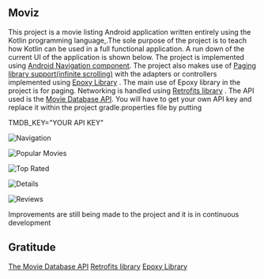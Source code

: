 ## Moviz
This project is a movie listing Android  application  written entirely using the Kotlin programming language,.The sole purpose of the
project is to teach how Kotlin can be used in a full functional application. A run down of the current UI of the application is shown below.
The project is implemented using [Android Navigation component](https://developer.android.com/guide/navigation/navigation-getting-started).
The project also makes use of [Paging library support(infinite scrolling)](https://developer.android.com/topic/libraries/architecture/paging)
with the adapters or controllers implemented using [Epoxy Library](https://github.com/airbnb/epoxy) . The main use of Epoxy library in the project is for paging.
Networking is handled using [Retrofits library](https://square.github.io/retrofit/) . The API used is the [Movie Database API](https://developers.themoviedb.org/3/getting-started/introduction). You will have to get 
your own API key and replace it within the project gradle.properties file by putting

TMDB_KEY="YOUR API KEY"

![Navigation](screenshots/navigation.png)

![Popular Movies](screenshots/popular.png)

![Top Rated](screenshots/top_rated.png)

![Details](screenshots/details.png)

![Reviews](screenshots/reviews.png)

Improvements are still being made to the project and it is in continuous development

## Gratitude
[The Movie Database API](https://developers.themoviedb.org/3/getting-started/introduction)
[Retrofits library](https://square.github.io/retrofit/)
[Epoxy Library](https://github.com/airbnb/epoxy)
